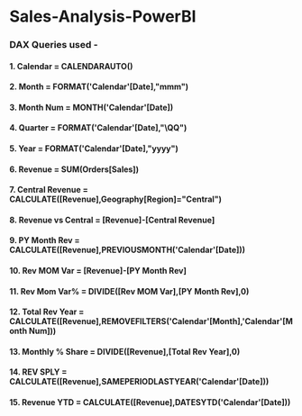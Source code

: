 # Sales-Analysis-PowerBI

### DAX Queries used - 
#### 1. Calendar = CALENDARAUTO()
#### 2. Month = FORMAT('Calendar'[Date],"mmm")
#### 3. Month Num = MONTH('Calendar'[Date])
#### 4. Quarter = FORMAT('Calendar'[Date],"\QQ")
#### 5. Year = FORMAT('Calendar'[Date],"yyyy")
#### 6. Revenue = SUM(Orders[Sales])
#### 7. Central Revenue = CALCULATE([Revenue],Geography[Region]="Central")
#### 8. Revenue vs Central = [Revenue]-[Central Revenue]
#### 9. PY Month Rev = CALCULATE([Revenue],PREVIOUSMONTH('Calendar'[Date]))
#### 10. Rev MOM Var = [Revenue]-[PY Month Rev]
#### 11. Rev Mom Var% = DIVIDE([Rev MOM Var],[PY Month Rev],0)
#### 12. Total Rev Year = CALCULATE([Revenue],REMOVEFILTERS('Calendar'[Month],'Calendar'[Month Num]))
#### 13. Monthly % Share = DIVIDE([Revenue],[Total Rev Year],0)
#### 14. REV SPLY = CALCULATE([Revenue],SAMEPERIODLASTYEAR('Calendar'[Date]))
#### 15. Revenue YTD = CALCULATE([Revenue],DATESYTD('Calendar'[Date])) 
